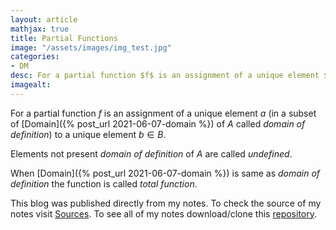 ```yaml
---
layout: article
mathjax: true
title: Partial Functions
image: "/assets/images/img_test.jpg"
categories:
- DM
desc: For a partial function $f$ is an assignment of a unique element $a$ (in a subset of Domain of $A$ called domain of definition) to a unique element $b \in B$. 
imagealt: 
---
```


For a partial function $f$ is an assignment of a unique element $a$ (in a subset of [Domain]({% post_url 2021-06-07-domain %}) of $A$ called *domain of definition*) to a unique element $b \in B$.


































































































































































































































































































































































Elements not present *domain of definition* of $A$ are called *undefined*.


































































































































































































































































































































































When [Domain]({% post_url 2021-06-07-domain %}) is same as *domain of definition* the function is called *total function*.

This blog was published directly from my notes.
To check the source of my notes visit [Sources](sources.html).
To see all of my notes download/clone this [repository](https://github.com/bovem/CS).